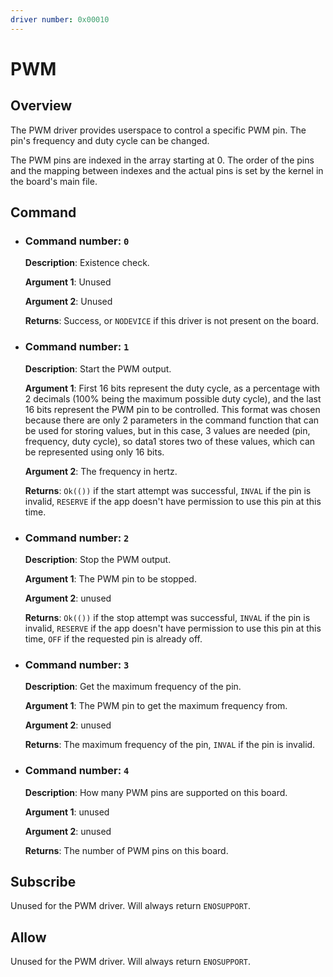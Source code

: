 ```yaml
---
driver number: 0x00010
---
```


# PWM

## Overview

The PWM driver provides userspace to control a specific PWM pin. The pin's frequency and duty cycle can be changed. 

The PWM pins are indexed in the array starting at 0. The order of the pins and the mapping between indexes and the actual pins is set by the kernel in the board's main file.

## Command

  * ### Command number: `0`

    **Description**: Existence check.

    **Argument 1**: Unused

    **Argument 2**: Unused

    **Returns**: Success, or `NODEVICE` if this driver is not present on the board.

  * ### Command number: `1`

    **Description**: Start the PWM output.

    **Argument 1**: First 16 bits represent the duty cycle, as a percentage with 2 decimals (100% being the maximum possible duty cycle), and the last 16 bits represent the PWM pin to be controlled. This format was chosen because there are only 2 parameters in the command function that can be used for storing values, but in this case, 3 values are needed (pin, frequency, duty cycle), so data1 stores two of these values, which can be represented using only 16 bits.

    **Argument 2**: The frequency in hertz.

    **Returns**: `Ok(())` if the start attempt was successful, `INVAL` if the pin is invalid, `RESERVE` if the app doesn't have permission to use this pin at this time.

  * ### Command number: `2`

    **Description**: Stop the PWM output.

    **Argument 1**: The PWM pin to be stopped.

    **Argument 2**: unused

    **Returns**: `Ok(())` if the stop attempt was successful, `INVAL` if the pin is invalid, `RESERVE` if the app doesn't have permission to use this pin at this time, `OFF` if the requested pin is already off. 

  * ### Command number: `3`

    **Description**: Get the maximum frequency of the pin.

    **Argument 1**: The PWM pin to get the maximum frequency from.

    **Argument 2**: unused

    **Returns**: The maximum frequency of the pin, `INVAL` if the pin is invalid.

  * ### Command number: `4`

    **Description**: How many PWM pins are supported on this board.

    **Argument 1**: unused

    **Argument 2**: unused

    **Returns**: The number of PWM pins on this board.

## Subscribe

Unused for the PWM driver. Will always return `ENOSUPPORT`.

## Allow

Unused for the PWM driver. Will always return `ENOSUPPORT`.